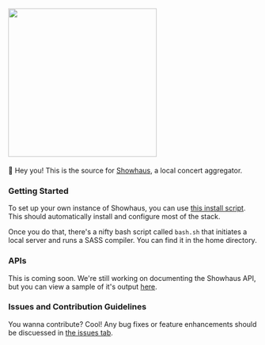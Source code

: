 # <img src="https://cloud.githubusercontent.com/assets/3460146/13335780/bd79be70-dbe0-11e5-9ba5-b04c73eeddd5.png" width="300"/>

👋 Hey you! This is the source for [Showhaus](http://www.showhaus.org), a local concert aggregator.

### Getting Started

To set up your own  instance of Showhaus, you can use [this install script](#). This should automatically install and configure most of the stack.

Once you do that, there's a nifty bash script called ```bash.sh``` that initiates a local server and runs a SASS compiler. You can find it in the home directory.

### APIs

This is coming soon. We're still working on documenting the Showhaus API, but you can view a sample of it's output [here](#).

### Issues and Contribution Guidelines

You wanna contribute? Cool! Any bug fixes or feature enhancements should be discuessed in [the issues tab](https://github.com/showhaus/showhaus_angular/issues). 
